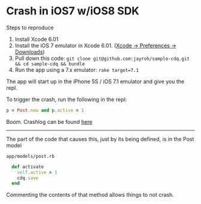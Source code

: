 # Crash in iOS7 w/iOS8 SDK

Steps to reproduce

1. Install Xcode 6.01
2. Install the iOS 7 emulator in Xcode 6.01. ([Xcode -> Preferences -> Downloads](http://www.evernote.com/shard/s330/sh/df79bc3b-418f-447d-9716-4be82ab418c0/66f39c42084d0ae6303d4603a2bb856d/deep/0/Downloads.png))
3. Pull down this code: `git clone git@github.com:jayroh/sample-cdq.git && cd sample-cdq && bundle`
4. Run the app using a 7.x emulator: `rake target=7.1`

The app will start up in the iPhone 5S / iOS 7.1 emulator and give you the repl.

To trigger the crash, run the following in the repl:

```ruby
p = Post.new and p.active = 1
```

Boom. Crashlog can be found [here](https://raw.githubusercontent.com/jayroh/sample-cdq/master/sample-cdq_2014-09-22-202241_jro.crash)

* * *

The part of the code that causes this, just by its being defined, is in the Post model

`app/models/post.rb`

```ruby
  def activate
    self.active = 1
    cdq.save
  end
```

Commenting the contents of that method allows things to not crash.
